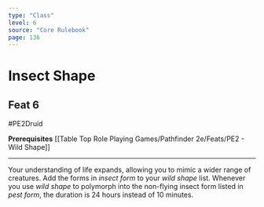 ```yaml
---
type: "Class"
level: 6
source: "Core Rulebook"
page: 136
---
```

# Insect Shape
## Feat 6
#PE2Druid

**Prerequisites** [[Table Top Role Playing Games/Pathfinder 2e/Feats/PE2 - Wild Shape]]

---
Your understanding of life expands, allowing you to mimic a wider range of creatures. Add the forms in *insect form* to your *wild shape* list. Whenever you use *wild shape* to polymorph into the non-flying insect form listed in *pest form*, the duration is 24 hours instead of 10 minutes.